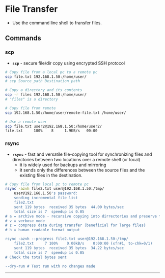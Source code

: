 # File Transfer

- Use the command line shell to fransfer files.

## Commands

### scp

- **`scp`** - secure file/dir copy using encrypted SSH protocol

```bash
# Copy file from a local pc to a remote pc
scp file.txt 192.168.1.50:/home/user/
# scp Source_path Destination_path

# Copy a directory and its contents
scp -r files 192.168.1.50:/home/user/
# "files" is a directory

# Copy file from remote
scp 192.168.1.50:/home/user/remote-file.txt /home/user/

# Use a remote user
scp file.txt user2@192.168.1.50:/home/user2/
file.txt     100%    8     1.9KB/s   00:00
```

### rsync

- **`rsync`** - fast and versatile file-copying tool for synchronizing files and directories between two locations over a remote shell (or local)
  - it is widely used for backups and mirroring
  - it sends only the differences between the source files and the existing files in the destination.


```bash
# Copy file from local pc to remote pc
rsync -azvh file2.txt user@192.168.1.50:/tmp/
    user@192.168.1.50's password: 
    sending incremental file list
    file2.txt
    sent 119 bytes  received 35 bytes  44.00 bytes/sec
    total size is 7  speedup is 0.05
# a = archive mode - recursive copying into dirrectories and preserve files user permissions and ownership
# v = verbose mode
# z = compress data during transfer (beneficial for large files)
# h = human readable format output

rsync -azvh --progress file2.txt user@192.168.1.50:/tmp/
    file2.txt     7 100%    0.00kB/s    0:00:00 (xfr#1, to-chk=0/1)
    sent 119 bytes  received 35 bytes  34.22 bytes/sec
    total size is 7  speedup is 0.05
# Check the total bytes sent

--dry-run # Test run with no changes made
```

------

